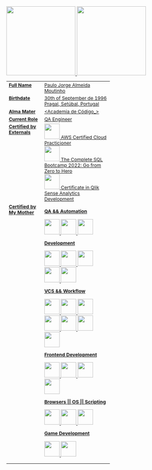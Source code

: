 <!--
Start HTML Imports
-->

<link rel="stylesheet" href="https://cdn.jsdelivr.net/gh/devicons/devicon@v2.15.1/devicon.min.css">

<!--
End HTML Imports
-->
<div>
<a href="https://github.com/opmoutinho">
<img height="180em" src="https://github-readme-stats.vercel.app/api/top-langs/?opmoutinho&layout=compact&langs_count=7&theme=dracula"/>
<img height="180em" src="https://github-readme-stats.vercel.app/api?opmoutinho&show_icons=true&theme=dracula&include_all_commits=true&count_private=true"/>
</div>
<table cellpadding="0" border="0" style="width: 270px; font-size: 88%; border: none;">
<tbody>
<tr style="border: none;">
<td scope="row" style="vertical-align: top; text-align: left; font-weight:bold; border: none;">Full Name
</td>
<td style="vertical-align: top; text-align: left;">Paulo Jorge Almeida Moutinho
</td></tr>
<tr>
<td scope="row" style="vertical-align: top; text-align: left; font-weight:bold;">Birthdate
</td>
<td style="vertical-align: top; text-align: left;"><a href="https://en.wikipedia.org/wiki/September_30">30th of September</a> de 1996<br><a href="https://en.wikipedia.org/wiki/Pragal">Pragal</a>, <a href="https://en.wikipedia.org/wiki/Setúbal">Setúbal</a>, <a href="https://en.wikipedia.org/wiki/Portugal">Portugal</a>
</td></tr>
<tr>
<td scope="row" style="vertical-align: top; text-align: left; font-weight:bold;">Alma Mater
</td>
<td style="vertical-align: top; text-align: left;"><a href="https://www.academiadecodigo.org">&lt;Academia de Código_&gt;</a></td></tr>
<tr>
<td scope="row" style="vertical-align: top; text-align: left; font-weight:bold;">Current Role
</td>
<td style="vertical-align: top; text-align: left;">QA Engineer
</td></tr>
<tr>
<td scope="row" style="vertical-align: top; text-align: left; font-weight:bold;">Certified by Externals
</td>
<td style="vertical-align: top; text-align: left;">
<div>
  <img src="https://cdn.jsdelivr.net/gh/devicons/devicon/icons/amazonwebservices/amazonwebservices-original-wordmark.svg" width="40" height="40"/>
  <a href="https://www.credly.com/badges/1fba98a2-e35e-4a3f-8925-bae09a8cf993?source=linked_in_profile">AWS Certified Cloud Practicioner</a>
</div>
<div>
  <img src="https://cdn.jsdelivr.net/gh/devicons/devicon/icons/postgresql/postgresql-original.svg" width="40" height="40"/>
  <a href="https://www.udemy.com/certificate/UC-32f6e595-f069-4688-ba8a-7bb1b52be3a6/">The Complete SQL Bootcamp 2022: Go from Zero to Hero</a>
<div>
  <img src="https://play-lh.googleusercontent.com/2ECNdTd7ypl2nKKi8pUPglRl7TGi7_konvNOzIW0WwKmsw-vea_FSz95hBGrjRVBMw" width="40" height="40"/>
  <a href="https://www.udemy.com/certificate/UC-7f96c9c5-214c-46ff-a21d-fb325c902068/">Certificate in Qlik Sense Analytics Development</a>
</div>
</td></tr>
  <td scope="row" style="vertical-align: top; text-align: left; font-weight:bold;">Certified by My Mother
</td>
  <td style="vertical-align: top; text-align: left;">
<div title="QA && Automation">
  <p><b>QA && Automation</b></p>
  <p>
  <img src="https://cdn.jsdelivr.net/gh/devicons/devicon/icons/cucumber/cucumber-plain-wordmark.svg" width="40" height="40"/>
  <img src="https://cdn.jsdelivr.net/gh/devicons/devicon/icons/jenkins/jenkins-original.svg" width="40" height="40"/>
  <img src="https://cdn.jsdelivr.net/gh/devicons/devicon/icons/selenium/selenium-original.svg" width="40" height="40"/>  
  </p>
</div>
<div title="Development">
  <p><b>Development</b></p>
  <p>
  <img src="https://cdn.jsdelivr.net/gh/devicons/devicon/icons/java/java-original-wordmark.svg" width="40" height="40"/>
  <img src="https://cdn.jsdelivr.net/gh/devicons/devicon/icons/javascript/javascript-plain.svg" width="40" height="40"/>
  <img src="https://cdn.jsdelivr.net/gh/devicons/devicon/icons/apache/apache-original-wordmark.svg" width="40" height="40"/>
  <img src="https://cdn.jsdelivr.net/gh/devicons/devicon/icons/intellij/intellij-original.svg" width="40" height="40"/>
  <img src="https://cdn.jsdelivr.net/gh/devicons/devicon/icons/jetbrains/jetbrains-original.svg" width="40" height="40"/>
  </p>
</div>
<div title="VCS && Workflow">
  <p><b>VCS && Workflow</b></p>
  <p>
  <img src="https://cdn.jsdelivr.net/gh/devicons/devicon/icons/git/git-original-wordmark.svg" width="40" height="40"/>
  <img src="https://static.thenounproject.com/png/44251-200.png" width="40" height="40"/>
  <img src="https://cdn.jsdelivr.net/gh/devicons/devicon/icons/bitbucket/bitbucket-original.svg" width="40" height="40"/>
  <img src="https://cdn.jsdelivr.net/gh/devicons/devicon/icons/confluence/confluence-original.svg" width="40" height="40"/>
  <img src="https://cdn.jsdelivr.net/gh/devicons/devicon/icons/jira/jira-original-wordmark.svg" width="40" height="40"/>
  <img src="https://cdn.jsdelivr.net/gh/devicons/devicon/icons/github/github-original.svg" width="40" height="40"/>
  <img src="https://cdn.jsdelivr.net/gh/devicons/devicon/icons/gitlab/gitlab-original.svg" width="40" height="40"/>        
  </p>
</div>
<div title="Frontend Development">
  <p><b>Frontend Development</b></p>
  <p>
     <img src="https://cdn.jsdelivr.net/gh/devicons/devicon/icons/bootstrap/bootstrap-original.svg" width="40" height="40"/>
     <img src="https://cdn.jsdelivr.net/gh/devicons/devicon/icons/canva/canva-original.svg" width="40" height="40"/>
     <img src="https://cdn.jsdelivr.net/gh/devicons/devicon/icons/css3/css3-original.svg" width="40" height="40"/>
     <img src="https://cdn.jsdelivr.net/gh/devicons/devicon/icons/html5/html5-original.svg" width="40" height="40"/>
   </p>
</div>
<div title="Browsers || OS || Scripting">
  <p><b>Browsers || OS || Scripting</b></p>
  <p>
     <img src="https://cdn.jsdelivr.net/gh/devicons/devicon/icons/chrome/chrome-original.svg" width="40" height="40" />
     <img src="https://cdn.jsdelivr.net/gh/devicons/devicon/icons/firefox/firefox-original.svg" width="40" height="40"/>
     <img src="https://cdn.jsdelivr.net/gh/devicons/devicon/icons/bash/bash-original.svg" width="40" height="40" />
   </p>
</div>
<div title="Game Development">
  <p><b>Game Development</b></p>
  <p>
     <img src="https://cdn.jsdelivr.net/gh/devicons/devicon/icons/csharp/csharp-plain.svg" width="40" height="40"/>
     <img src="https://cdn.jsdelivr.net/gh/devicons/devicon/icons/illustrator/illustrator-line.svg" width="40" height="40"/>
  </p>
</div>
</td></tr>
</tbody></table>

<!--
**opmoutinho/opmoutinho** is a ✨ _special_ ✨ repository because its `README.md` (this file) appears on your GitHub profile.

Here are some ideas to get you started:

- 🔭 I’m currently working on ...
- 🌱 I’m currently learning ...
- 👯 I’m looking to collaborate on ...
- 🤔 I’m looking for help with ...
- 💬 Ask me about ...
- 📫 How to reach me: ...
- 😄 Pronouns: ...
- ⚡ Fun fact: ...
-->
